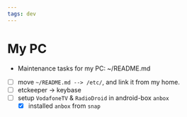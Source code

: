 ```yaml
---
tags: dev
---
```

# My PC

- Maintenance tasks for my PC: ~/README.md
- [ ] move `~/README.md --> /etc/`, and link it from my home.
- [ ] etckeeper -> keybase
- [ ] setup `VodafoneTV` & `RadioDroid` in android-box `anbox`
  - [x] installed `anbox` from `snap`
